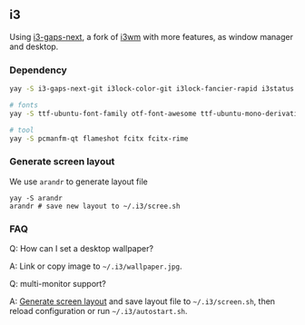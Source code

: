 ## i3 ##

Using [i3-gaps-next](https://github.com/Airblader/i3), a fork of [i3wm](http://www.i3wm.org/) with more features, as window manager and desktop.

### Dependency ###

```bash
yay -S i3-gaps-next-git i3lock-color-git i3lock-fancier-rapid i3status i3-blocks-gaps-git conky compton-git pavucontrol-qt xtitle rofi feh

# fonts
yay -S ttf-ubuntu-font-family otf-font-awesome ttf-ubuntu-mono-derivative-powerline-git

# tool
yay -S pcmanfm-qt flameshot fcitx fcitx-rime
```

### Generate screen layout ###

We use `arandr` to generate layout file

    yay -S arandr
    arandr # save new layout to ~/.i3/scree.sh

### FAQ ###

Q: How can I set a desktop wallpaper?

A: Link or copy image to `~/.i3/wallpaper.jpg`.

Q: multi-monitor support?

A: [Generate screen layout](#generate-screen-layout) and save layout file to `~/.i3/screen.sh`, then reload configuration or run `~/.i3/autostart.sh`.

